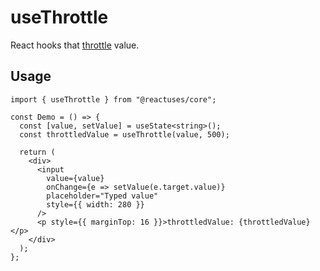 # useThrottle

React hooks that [throttle](https://lodash.com/docs/4.17.15#throttle) value.

## Usage

```tsx
import { useThrottle } from "@reactuses/core";

const Demo = () => {
  const [value, setValue] = useState<string>();
  const throttledValue = useThrottle(value, 500);

  return (
    <div>
      <input
        value={value}
        onChange={e => setValue(e.target.value)}
        placeholder="Typed value"
        style={{ width: 280 }}
      />
      <p style={{ marginTop: 16 }}>throttledValue: {throttledValue}</p>
    </div>
  );
};
```
